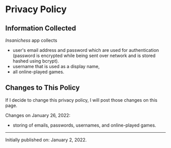 # Privacy Policy

## Information Collected

_Insanichess_ app collects

- user's email address and password which are used for authentication (password is encrypted while being sent over network and is stored hashed using bcrypt).
- username that is used as a display name,
- all online-played games.

## Changes to This Policy

If I decide to change this privacy policy, I will post those changes on this page.

Changes on January 26, 2022:

- storing of emails, passwords, usernames, and online-played games.

<hr/>

Initially published on: January 2, 2022.
